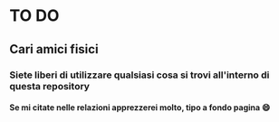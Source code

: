 # TO DO

## Cari amici fisici

### Siete liberi di utilizzare qualsiasi cosa si trovi all'interno di questa repository

#### Se mi citate nelle relazioni apprezzerei molto, tipo a fondo pagina :smile: